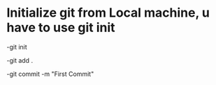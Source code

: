 # Initialize git from Local machine, u have to use git init

-git init

-git add .

-git commit -m "First Commit"
